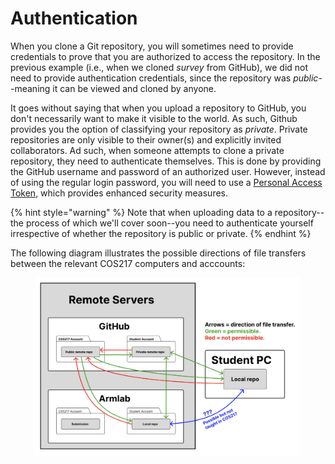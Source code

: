 # Authentication

When you clone a Git repository, you will sometimes need to provide credentials to prove that you are authorized to access the repository. In the previous example (i.e., when we cloned _survey_ from GitHub), we did not need to provide authentication credentials, since the repository was _public_--meaning it can be viewed and cloned by anyone.

It goes without saying that when you upload a repository to GitHub, you don't necessarily want to make it visible to the world. As such, Github provides you the option of classifying your repository as _private_. Private repositories are only visible to their owner(s) and explicitly invited collaborators. Ad such, when someone attempts to clone a private repository, they need to authenticate themselves. This is done by providing the GitHub username and password of an authorized user. However, instead of using the regular login password, you will need to use a [Personal Access Token](../../appendices/git-installation.md#generating-a-github-personal-access-token), which provides enhanced security measures.

{% hint style="warning" %}
Note that when uploading data to a repository--the process of which we'll cover soon--you need to authenticate yourself irrespective of whether the repository is public or private.&#x20;
{% endhint %}

The following diagram illustrates the possible directions of file transfers between the relevant COS217 computers and acccounts:

<figure><img src="../../.gitbook/assets/Screenshot 2023-05-01 at 2.35.17 PM.png" alt=""><figcaption></figcaption></figure>
